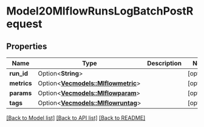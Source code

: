 # Model20MlflowRunsLogBatchPostRequest

## Properties

Name | Type | Description | Notes
------------ | ------------- | ------------- | -------------
**run_id** | Option<**String**> |  | [optional]
**metrics** | Option<[**Vec<models::Mlflowmetric>**](mlflowmetric.md)> |  | [optional]
**params** | Option<[**Vec<models::Mlflowparam>**](mlflowparam.md)> |  | [optional]
**tags** | Option<[**Vec<models::Mlflowruntag>**](mlflowruntag.md)> |  | [optional]

[[Back to Model list]](../README.md#documentation-for-models) [[Back to API list]](../README.md#documentation-for-api-endpoints) [[Back to README]](../README.md)


